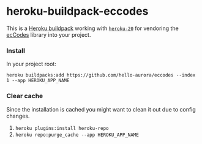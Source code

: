 # heroku-buildpack-eccodes

This is a [Heroku buildpack](http://devcenter.heroku.com/articles/buildpacks) working with [`heroku-20`](https://devcenter.heroku.com/articles/stack) for vendoring the [ecCodes](https://confluence.ecmwf.int/display/ECC/) library into your project.

### Install

In your project root:

`heroku buildpacks:add https://github.com/hello-aurora/eccodes --index 1 --app HEROKU_APP_NAME`

### Clear cache

Since the installation is cached you might want to clean it out due to config changes.

1. `heroku plugins:install heroku-repo`
2. `heroku repo:purge_cache --app HEROKU_APP_NAME`

